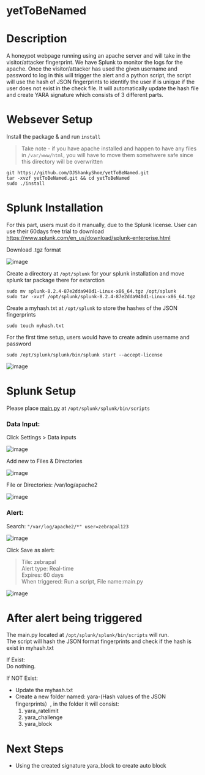 # yetToBeNamed

# Description
A honeypot webpage running using an apache server and will take in the visitor/attacker fingerprint. We have Splunk to monitor the logs for the apache. Once the visitor/attacker has used the given username and password to log in this will trigger the alert and a python script, the script will use the hash  of JSON fingerprints to identify the user if is unique if the user does not exist in the check file. It will automatically update the hash file and create YARA signature which consists of 3 different parts.

# Websever Setup
Install the package & and run `install`
> Take note - if you have apache installed and happen to have any files in `/var/www/html`, you will have to move them somehwere safe since this directory will be overwritten
```shell
git https://github.com/DJShankyShoe/yetToBeNamed.git
tar -xvzf yetToBeNamed.git && cd yetToBeNamed
sudo ./install
```


# Splunk Installation
For this part, users must do it manually, due to the Splunk license. User can use their 60days free trial to download
https://www.splunk.com/en_us/download/splunk-enterprise.html


Download .tgz format

![image](https://user-images.githubusercontent.com/83162708/149708677-d4c5ccd7-a07f-48b3-9c59-b3349786e70f.png)


Create a directory at `/opt/splunk` for your splunk installation and move splunk tar package there for extarction </br>
```shell
sudo mv splunk-8.2.4-87e2dda940d1-Linux-x86_64.tgz /opt/splunk
sudo tar -xvzf /opt/splunk/splunk-8.2.4-87e2dda940d1-Linux-x86_64.tgz
```
Create a myhash.txt at `/opt/splunk` to store the hashes of the JSON fingerprints </br>
```shell
sudo touch myhash.txt
```

For the first time setup, users would have to create admin username and password </br>
```shell
sudo /opt/splunk/splunk/bin/splunk start --accept-license
```

![image](https://user-images.githubusercontent.com/83162708/149709048-d36afa98-97da-4b3c-9e3e-589db68b28c3.png) </br>


# Splunk Setup
Please place
[main.py](https://github.com/DJShankyShoe/yetToBeNamed/blob/master/splunk/main.py) at ```/opt/splunk/splunk/bin/scripts```


### Data Input:
Click Settings > Data inputs

![image](https://user-images.githubusercontent.com/83162708/149710610-9ecfce6c-6a0a-4404-a2e7-bfa42dab5f86.png) </br>


Add new to Files & Directories

![image](https://user-images.githubusercontent.com/83162708/149709105-2cdb5ac9-0af9-40b5-b8fc-be2c3548e8e6.png) </br>


File or Directories: /var/log/apache2

![image](https://user-images.githubusercontent.com/83162708/149709127-2b4464d5-c2c7-4b20-bdd5-6f54c182437b.png) </br>


### Alert:
Search: `"/var/log/apache2/*" user=zebrapal123`

![image](https://user-images.githubusercontent.com/83162708/149709248-a1c43b4f-c8e8-4a52-b688-eefdd9aec189.png)


Click Save as alert: </br>
> Tile: zebrapal </br>
> Alert type: Real-time </br>
> Expires: 60 days </br>
> When triggered: Run a script, File name:main.py

![image](https://user-images.githubusercontent.com/83162708/149710721-b11d2b42-55a0-4b5a-8f38-648dcb9210f4.png)

# After alert being triggered
The main.py located at ```/opt/splunk/splunk/bin/scripts``` will run.</br>
The script will hash the JSON format fingerprints and check if the hash is exist in myhash.txt

If Exist:</br>
Do nothing.

If NOT Exist:</br>
- Update the myhash.txt
- Create a new folder named: yara-(Hash values of the JSON fingerprints）, in the folder it will consist:
  1. yara_ratelimit
  2. yara_challenge
  3. yara_block
 
# Next Steps
- Using the created signature yara_block to create auto block


